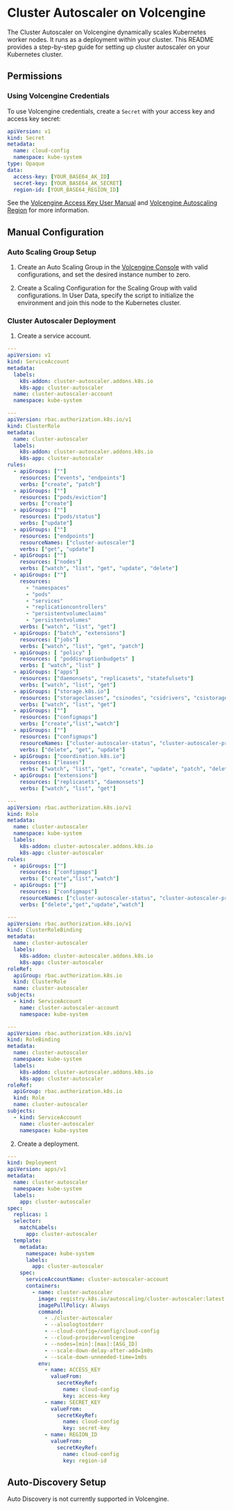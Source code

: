 # Cluster Autoscaler on Volcengine

The Cluster Autoscaler on Volcengine dynamically scales Kubernetes worker nodes. It runs as a deployment within your cluster. This README provides a step-by-step guide for setting up cluster autoscaler on your Kubernetes cluster.

## Permissions

### Using Volcengine Credentials

To use Volcengine credentials, create a `Secret` with your access key and access key secret:

```yaml
apiVersion: v1
kind: Secret
metadata:
  name: cloud-config
  namespace: kube-system
type: Opaque
data:
  access-key: [YOUR_BASE64_AK_ID]
  secret-key: [YOUR_BASE64_AK_SECRET]
  region-id: [YOUR_BASE64_REGION_ID]
```

See the [Volcengine Access Key User Manual](https://www.volcengine.com/docs/6291/65568) and [Volcengine Autoscaling Region](https://www.volcengine.com/docs/6617/87001) for more information.

## Manual Configuration

### Auto Scaling Group Setup

1. Create an Auto Scaling Group in the [Volcengine Console](https://console.volcengine.com/as) with valid configurations, and set the desired instance number to zero.

2. Create a Scaling Configuration for the Scaling Group with valid configurations. In User Data, specify the script to initialize the environment and join this node to the Kubernetes cluster.

### Cluster Autoscaler Deployment

1. Create a service account.

```yaml
---
apiVersion: v1
kind: ServiceAccount
metadata:
  labels:
    k8s-addon: cluster-autoscaler.addons.k8s.io
    k8s-app: cluster-autoscaler
  name: cluster-autoscaler-account
  namespace: kube-system

---
apiVersion: rbac.authorization.k8s.io/v1
kind: ClusterRole
metadata:
  name: cluster-autoscaler
  labels:
    k8s-addon: cluster-autoscaler.addons.k8s.io
    k8s-app: cluster-autoscaler
rules:
  - apiGroups: [""]
    resources: ["events", "endpoints"]
    verbs: ["create", "patch"]
  - apiGroups: [""]
    resources: ["pods/eviction"]
    verbs: ["create"]
  - apiGroups: [""]
    resources: ["pods/status"]
    verbs: ["update"]
  - apiGroups: [""]
    resources: ["endpoints"]
    resourceNames: ["cluster-autoscaler"]
    verbs: ["get", "update"]
  - apiGroups: [""]
    resources: ["nodes"]
    verbs: ["watch", "list", "get", "update", "delete"]
  - apiGroups: [""]
    resources:
      - "namespaces"
      - "pods"
      - "services"
      - "replicationcontrollers"
      - "persistentvolumeclaims"
      - "persistentvolumes"
    verbs: ["watch", "list", "get"]
  - apiGroups: ["batch", "extensions"]
    resources: ["jobs"]
    verbs: ["watch", "list", "get", "patch"]
  - apiGroups: [ "policy" ]
    resources: [ "poddisruptionbudgets" ]
    verbs: [ "watch", "list" ]
  - apiGroups: ["apps"]
    resources: ["daemonsets", "replicasets", "statefulsets"]
    verbs: ["watch", "list", "get"]
  - apiGroups: ["storage.k8s.io"]
    resources: ["storageclasses", "csinodes", "csidrivers", "csistoragecapacities"]
    verbs: ["watch", "list", "get"]
  - apiGroups: [""]
    resources: ["configmaps"]
    verbs: ["create","list","watch"]
  - apiGroups: [""]
    resources: ["configmaps"]
    resourceNames: ["cluster-autoscaler-status", "cluster-autoscaler-priority-expander"]
    verbs: ["delete", "get", "update"]
  - apiGroups: ["coordination.k8s.io"]
    resources: ["leases"]
    verbs: ["watch", "list", "get", "create", "update", "patch", "delete", "deletecollection"]
  - apiGroups: ["extensions"]
    resources: ["replicasets", "daemonsets"]
    verbs: ["watch", "list", "get"]

---
apiVersion: rbac.authorization.k8s.io/v1
kind: Role
metadata:
  name: cluster-autoscaler
  namespace: kube-system
  labels:
    k8s-addon: cluster-autoscaler.addons.k8s.io
    k8s-app: cluster-autoscaler
rules:
  - apiGroups: [""]
    resources: ["configmaps"]
    verbs: ["create","list","watch"]
  - apiGroups: [""]
    resources: ["configmaps"]
    resourceNames: ["cluster-autoscaler-status", "cluster-autoscaler-priority-expander"]
    verbs: ["delete","get","update","watch"]

---
apiVersion: rbac.authorization.k8s.io/v1
kind: ClusterRoleBinding
metadata:
  name: cluster-autoscaler
  labels:
    k8s-addon: cluster-autoscaler.addons.k8s.io
    k8s-app: cluster-autoscaler
roleRef:
  apiGroup: rbac.authorization.k8s.io
  kind: ClusterRole
  name: cluster-autoscaler
subjects:
  - kind: ServiceAccount
    name: cluster-autoscaler-account
    namespace: kube-system

---
apiVersion: rbac.authorization.k8s.io/v1
kind: RoleBinding
metadata:
  name: cluster-autoscaler
  namespace: kube-system
  labels:
    k8s-addon: cluster-autoscaler.addons.k8s.io
    k8s-app: cluster-autoscaler
roleRef:
  apiGroup: rbac.authorization.k8s.io
  kind: Role
  name: cluster-autoscaler
subjects:
  - kind: ServiceAccount
    name: cluster-autoscaler
    namespace: kube-system
```

2. Create a deployment.

```yaml
---
kind: Deployment
apiVersion: apps/v1
metadata:
  name: cluster-autoscaler
  namespace: kube-system
  labels:
    app: cluster-autoscaler
spec:
  replicas: 1
  selector:
    matchLabels:
      app: cluster-autoscaler
  template:
    metadata:
      namespace: kube-system
      labels:
        app: cluster-autoscaler
    spec:
      serviceAccountName: cluster-autoscaler-account
      containers:
        - name: cluster-autoscaler
          image: registry.k8s.io/autoscaling/cluster-autoscaler:latest
          imagePullPolicy: Always
          command:
            - ./cluster-autoscaler
            - --alsologtostderr
            - --cloud-config=/config/cloud-config
            - --cloud-provider=volcengine
            - --nodes=[min]:[max]:[ASG_ID]
            - --scale-down-delay-after-add=1m0s
            - --scale-down-unneeded-time=1m0s
          env:
            - name: ACCESS_KEY
              valueFrom:
                secretKeyRef:
                  name: cloud-config
                  key: access-key
            - name: SECRET_KEY
              valueFrom:
                secretKeyRef:
                  name: cloud-config
                  key: secret-key
            - name: REGION_ID
              valueFrom:
                secretKeyRef:
                  name: cloud-config
                  key: region-id
```

## Auto-Discovery Setup

Auto Discovery is not currently supported in Volcengine.
